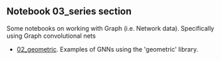 ## Notebook 03_series section
Some notebooks on working with Graph (i.e. Network data). Specifically using Graph convolutional nets
- [02_geometric](https://github.com/t0kk35/d373c7/tree/master/notebooks/03_graph/02_geometric). Examples of GNNs using the 'geometric' library.